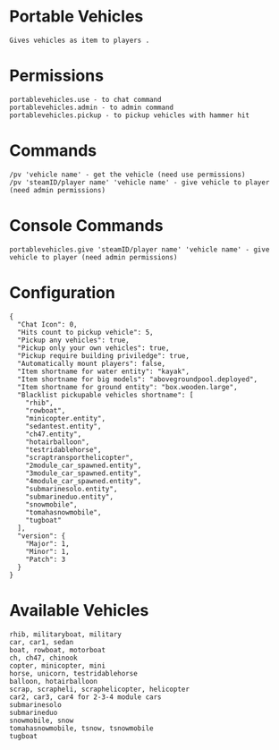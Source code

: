 # Portable Vehicles
    Gives vehicles as item to players .

# Permissions
    portablevehicles.use - to chat command
    portablevehicles.admin - to admin command
    portablevehicles.pickup - to pickup vehicles with hammer hit

# Commands
    /pv 'vehicle name' - get the vehicle (need use permissions)
    /pv 'steamID/player name' 'vehicle name' - give vehicle to player (need admin permissions)

# Console Commands
    portablevehicles.give 'steamID/player name' 'vehicle name' - give vehicle to player (need admin permissions)

# Configuration
```
{
  "Chat Icon": 0,
  "Hits count to pickup vehicle": 5,
  "Pickup any vehicles": true,
  "Pickup only your own vehicles": true,
  "Pickup require building priviledge": true,
  "Automatically mount players": false,
  "Item shortname for water entity": "kayak",
  "Item shortname for big models": "abovegroundpool.deployed",
  "Item shortname for ground entity": "box.wooden.large",
  "Blacklist pickupable vehicles shortname": [
    "rhib",
    "rowboat",
    "minicopter.entity",
    "sedantest.entity",
    "ch47.entity",
    "hotairballoon",
    "testridablehorse",
    "scraptransporthelicopter",
    "2module_car_spawned.entity",
    "3module_car_spawned.entity",
    "4module_car_spawned.entity",
    "submarinesolo.entity",
    "submarineduo.entity",
    "snowmobile",
    "tomahasnowmobile",
    "tugboat"
  ],
  "version": {
    "Major": 1,
    "Minor": 1,
    "Patch": 3
  }
}
```

# Available Vehicles
    rhib, militaryboat, military
    car, car1, sedan
    boat, rowboat, motorboat
    ch, ch47, chinook
    copter, minicopter, mini
    horse, unicorn, testridablehorse
    balloon, hotairballoon
    scrap, scrapheli, scraphelicopter, helicopter
    car2, car3, car4 for 2-3-4 module cars
    submarinesolo
    submarineduo
    snowmobile, snow
    tomahasnowmobile, tsnow, tsnowmobile
    tugboat